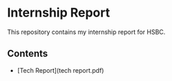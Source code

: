 # Internship Report

This repository contains my internship report for HSBC.

## Contents

- [Tech Report](tech report.pdf)

